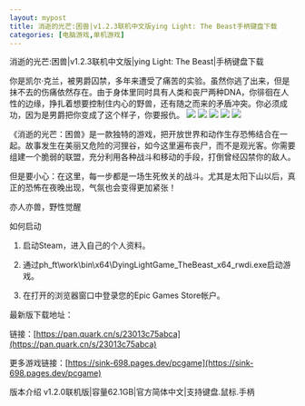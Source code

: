 ```yaml
---
layout: mypost
title: 消逝的光芒:困兽|v1.2.3联机中文版ying Light: The Beast手柄键盘下载 
categories: [电脑游戏,单机游戏]
---
```



消逝的光芒:困兽|v1.2.3联机中文版|ying Light: The Beast|手柄键盘下载                          

你是凯尔·克兰，被男爵囚禁，多年来遭受了痛苦的实验。虽然你逃了出来，但是抹不去的伤痛依然存在。由于身体里同时具有人类和丧尸两种DNA，你徘徊在人性的边缘，挣扎着想要控制住内心的野兽，还有随之而来的矛盾冲突。你必须成功，因为是男爵把你变成了这个样子，你要报仇。
![](https://s2.loli.net/2025/10/23/WpadZ1OlgR3b8cI.jpg)
![](https://s2.loli.net/2025/10/23/lfpYOsS3Nz5HX72.jpg)
![](https://s2.loli.net/2025/10/23/qBlYNs8MzLWArxO.jpg)
![](https://s2.loli.net/2025/10/23/cHiR26GQZ1MVXqA.jpg)
![](https://s2.loli.net/2025/10/23/y369dYgoRAcGvxB.jpg)

《消逝的光芒：困兽》是一款独特的游戏，把开放世界和动作生存恐怖结合在一起。故事发生在美丽又危险的河狸谷，如今这里遍布丧尸，而不是观光客。你需要组建一个脆弱的联盟，充分利用各种战斗和移动的手段，打倒曾经囚禁你的敌人。

但是要小心：在这里，每一步都是一场生死攸关的战斗。尤其是太阳下山以后，真正的恐怖在夜晚出现，气氛也会变得更加紧张！

亦人亦兽，野性觉醒


如何启动
1. 启动Steam，进入自己的个人资料。

2. 通过ph_ft\work\bin\x64\DyingLightGame_TheBeast_x64_rwdi.exe启动游戏。

3. 在打开的浏览器窗口中登录您的Epic Games Store帐户。

最新版下载地址：

链接：[https://pan.quark.cn/s/23013c75abca](https://pan.quark.cn/s/23013c75abca)

更多游戏链接：[https://sink-698.pages.dev/pcgame](https://sink-698.pages.dev/pcgame)

版本介绍
v1.2.0联机版|容量62.1GB|官方简体中文|支持键盘.鼠标.手柄





